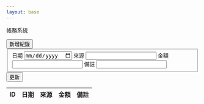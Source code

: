 ```yaml
---
layout: base
---
```


<p class="fs-2 text-center">帳務系統</p>
<button class="btn btn-primary" id="overview_btn_add">新增紀錄</button>
<div id="overview_modal_add" title="新增紀錄">
    <fieldset>
        <label for="overview_modal_add_date" class="form-label">日期</label>
        <input type="date" class="form-control" id="overview_modal_add_date">
        <label for="overview_modal_add_source" class="form-label">來源</label>
        <input type="text" class="form-control" id="overview_modal_add_source">
        <label for="overview_modal_add_amount" class="form-label">金額</label>
        <input type="number" class="form-control" id="overview_modal_add_amount">
        <label for="overview_modal_add_commit" class="form-label">備註</label>
        <input type="text" class="form-control" id="overview_modal_add_commit">
    </fieldset>
</div>
<button class="btn" id="overview_btn_update">更新</button>
<table class="table">
    <thead>
        <tr>
            <th scope="col">ID</th>
            <th scope="col">日期</th>
            <th scope="col">來源</th>
            <th scope="col">金額</th>
            <th scope="col">備註</th>
        </tr>
    </thead>
    <tbody id="overview_tbody">
    </tbody>
</table>
<script type="module" src="assets/js/account_system.mjs"></script>